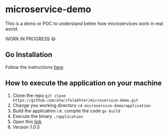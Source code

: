 # microservice-demo

This is a demo or POC to understand better how microservices work in real world.

WORK IN PROGRESS :smiley:

## Go Installation

Follow the instructions [here](https://golang.org/doc/install)

## How to execute the application on your machine

1. Clone the repo `git clone https://github.com/sharifulakhter/microservice-demo.git`
2. Change you working directory `cd microservice-demo/application`
3. Build the application i.e. compile the code `go build`
4. Execute the binary `./application`
5. Open this [link](http://localhost/)
6. Version 1.0.0
